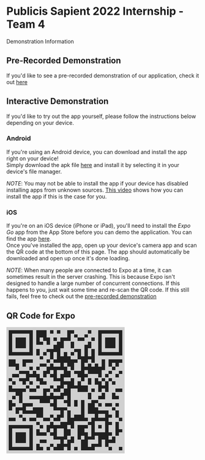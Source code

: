 # Publicis Sapient 2022 Internship - Team 4

Demonstration Information

## Pre-Recorded Demonstration

If you'd like to see a pre-recorded demonstration of our application, check it out [here](static/demo.mp4)

## Interactive Demonstration

If you'd like to try out the app yourself, please follow the instructions below depending on your device.

### Android

If you're using an Android device, you can download and install the app right on your device!  
Simply download the apk file [here](static/app.apk) and install it by selecting it in your device's file manager.

*NOTE*: You may not be able to install the app if your device has disabled installing apps from unknown sources. [This video](https://www.youtube.com/watch?v=vK_jgnEe_8w) shows how you can install the app if this is the case for you.

### iOS

If you're on an iOS device (iPhone or iPad), you'll need to install the *Expo Go* app from the App Store before you can demo the application. You can find the app [here](https://apps.apple.com/ca/app/expo-go/id982107779).  
Once you've installed the app, open up your device's camera app and scan the QR code at the bottom of this page. The app should automatically be downloaded and open up once it's done loading.

*NOTE*: When many people are connected to Expo at a time, it can sometimes result in the server crashing. This is because Expo isn't designed to handle a large number of concurrent connections. If this happens to you, just wait some time and re-scan the QR code. If this still fails, feel free to check out the [pre-recorded demonstration](static/demo.mp4)

<!-- ## Guided Demonstration

While exploring the application on your own may be fun, the most seamless way to experience the application is to follow the following workflow:

1. Sign into our demo account
  - this account has lots of sample data pre-populated, and is the best way to experience the app quickly
    - username: `demo`
    - password: `DemoPass123!`
1. View homepage and its contents
1. Create an expense that reflects a purchase
  - click the (+) button to create an expense
  - enter an amount
  - create a new category by selecting the category dropdown and scrolling to the bottom
    - enter a name and choose a colour for the category
  - create a new merchant (where you made the purchase, for example, Walmart)
  - repeat as desired
1. View all of your expenses by going to the expenses list tab
1. Select an expense to view its details
1. From here, you can edit the expense
  - you can also delete the expense after you enter "edit mode" 
1. Go to the Budget tab and create a new budget
  - click "add budget" to budget for a particular category for the selected month
  - repeat as desired
1. View budget details
  - view your planned versus actual spending
  - edit a budget category to change the budgeted amount for that category
1. Go back to the Home tab and see which categories are over budget
1. Go to the Reports tab
  - view the expenses by month graph, and use the arrows to scroll to other months
  - 
1. 
1. 
1. 
1. 
 -->

## QR Code for Expo

![Expo QR Code](static/qr.png)